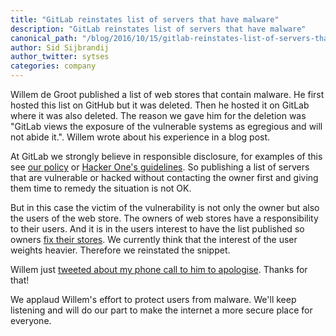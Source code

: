 ```yaml
---
title: "GitLab reinstates list of servers that have malware"
description: "GitLab reinstates list of servers that have malware"
canonical_path: "/blog/2016/10/15/gitlab-reinstates-list-of-servers-that-have-malware/"
author: Sid Sijbrandij
author_twitter: sytses
categories: company
---
```


Willem de Groot published a list of web stores that contain malware.
He first hosted this list on GitHub but it was deleted.
Then he hosted it on GitLab where it was also deleted.
The reason we gave him for the deletion was "GitLab views the exposure of the vulnerable systems as egregious and will not abide it.".
Willem wrote about his experience in a blog post.

At GitLab we strongly believe in responsible disclosure, for examples of this see [our policy](/security/disclosure/) or [Hacker One's guidelines](https://hackerone.com/disclosure-guidelines).
So publishing a list of servers that are vulnerable or hacked without contacting the owner first and giving them time to remedy the situation is not OK.

But in this case the victim of the vulnerability is not only the owner but also the users of the web store.
The owners of web stores have a responsibility to their users.
And it is in the users interest to have the list published so owners [fix their stores](https://twitter.com/gwillem/status/786908740838682624).
We currently think that the interest of the user weights heavier.
Therefore we reinstated the snippet.

Willem just [tweeted about my phone call to him to apologise](https://twitter.com/gwillem/status/787379789011251200). Thanks for that!

We applaud Willem's effort to protect users from malware.
We'll keep listening and will do our part to make the internet a more secure place for everyone.
